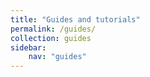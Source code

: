 ```yaml
---
title: "Guides and tutorials"
permalink: /guides/
collection: guides
sidebar:
    nav: "guides"
---
```


